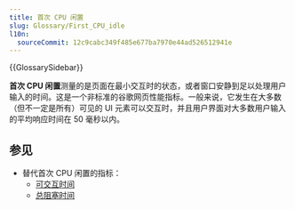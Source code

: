 ```yaml
---
title: 首次 CPU 闲置
slug: Glossary/First_CPU_idle
l10n:
  sourceCommit: 12c9cabc349f485e677ba7970e44ad526512941e
---
```


{{GlossarySidebar}}

**首次 CPU 闲置**测量的是页面在最小交互时的状态，或者窗口安静到足以处理用户输入的时间。这是一个非标准的谷歌网页性能指标。一般来说，它发生在大多数（但不一定是所有）可见的 UI 元素可以交互时，并且用户界面对大多数用户输入的平均响应时间在 50 毫秒以内。

## 参见

- 替代首次 CPU 闲置的指标：
  - [可交互时间](/zh-CN/docs/Glossary/Time_to_interactive)
  - [总阻塞时间](https://developer.chrome.com/docs/lighthouse/performance/lighthouse-total-blocking-time/)
